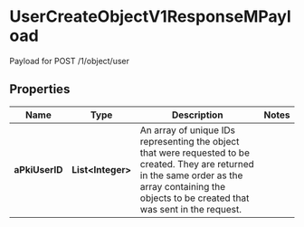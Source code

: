 

# UserCreateObjectV1ResponseMPayload

Payload for POST /1/object/user

## Properties

| Name | Type | Description | Notes |
|------------ | ------------- | ------------- | -------------|
|**aPkiUserID** | **List&lt;Integer&gt;** | An array of unique IDs representing the object that were requested to be created.  They are returned in the same order as the array containing the objects to be created that was sent in the request. |  |



